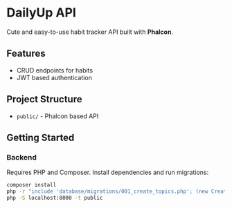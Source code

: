 # DailyUp API

Cute and easy-to-use habit tracker API built with **Phalcon**.

## Features

- CRUD endpoints for habits
- JWT based authentication

## Project Structure

- `public/` - Phalcon based API

## Getting Started

### Backend

Requires PHP and Composer. Install dependencies and run migrations:

```bash
composer install
php -r "include 'database/migrations/001_create_topics.php'; (new CreateTopics())->up(new Phalcon\\Db\\Adapter\\Pdo\\Sqlite(['dbname'=>':memory:']));"
php -S localhost:8000 -t public
```
